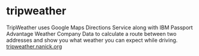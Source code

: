 # tripweather
TripWeather uses Google Maps Directions Service along with IBM Passport Advantage Weather Company Data to calculate a route between two addresses and show you what weather you can expect while driving.  
[tripweather.nanick.org](https://tripweather.nanick.org/)  
